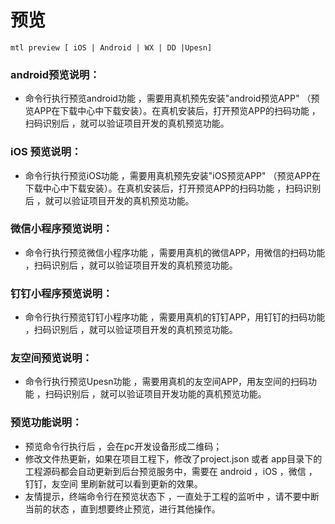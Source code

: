 


# 预览
```
mtl preview [ iOS | Android | WX | DD |Upesn]
```

### android预览说明：
+ 命令行执行预览android功能 ，需要用真机预先安装"android预览APP" （预览APP在下载中心中下载安装）。在真机安装后，打开预览APP的扫码功能  ，扫码识别后 ，就可以验证项目开发的真机预览功能。
### iOS 预览说明：
+ 命令行执行预览iOS功能 ，需要用真机预先安装"iOS预览APP" （预览APP在下载中心中下载安装）。在真机安装后，打开预览APP的扫码功能  ，扫码识别后 ，就可以验证项目开发的真机预览功能。
### 微信小程序预览说明：
+ 命令行执行预览微信小程序功能 ，需要用真机的微信APP，用微信的扫码功能  ，扫码识别后 ，就可以验证项目开发的真机预览功能。
### 钉钉小程序预览说明： 

+ 命令行执行预览钉钉小程序功能 ，需要用真机的钉钉APP，用钉钉的扫码功能  ，扫码识别后 ，就可以验证项目开发的真机预览功能。


### 友空间预览说明：
+ 命令行执行预览Upesn功能 ，需要用真机的友空间APP，用友空间的扫码功能  ，扫码识别后 ，就可以验证项目开发功能的真机预览功能。
### 预览功能说明：
+ 预览命令行执行后 ，会在pc开发设备形成二维码；
+ 修改文件热更新，如果在项目工程下，修改了project.json 或者 app目录下的工程源码都会自动更新到后台预览服务中，需要在 android  ，iOS  ，微信 ，钉钉，友空间 里刷新就可以看到更新的效果。
+ 友情提示，终端命令行在预览状态下 ，一直处于工程的监听中 ，请不要中断当前的状态 ，直到想要终止预览，进行其他操作。



